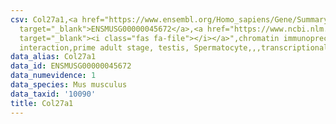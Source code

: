 ```yaml
---
csv: Col27a1,<a href="https://www.ensembl.org/Homo_sapiens/Gene/Summary?db=core;g=ENSMUSG00000045672"
  target="_blank">ENSMUSG00000045672</a>,<a href="https://www.ncbi.nlm.nih.gov/pubmed/25450459"
  target="_blank"><i class="fas fa-file"></i></a>",chromatin immunoprecipitation assay,direct
  interaction,prime adult stage, testis, Spermatocyte,,,transcriptional regulation,
data_alias: Col27a1
data_id: ENSMUSG00000045672
data_numevidence: 1
data_species: Mus musculus
data_taxid: '10090'
title: Col27a1
---
```

